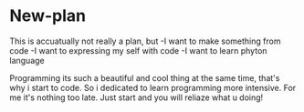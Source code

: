 # New-plan
This is accuatually not really a plan, but
-I want to make something from code
-I want to expressing my self with code
-I want to learn phyton language


Programming its such a beautiful and cool thing at the same time, that's why i start to code.
So i dedicated to learn programming more intensive.
For me it's nothing too late. Just start and you will reliaze what u doing!

